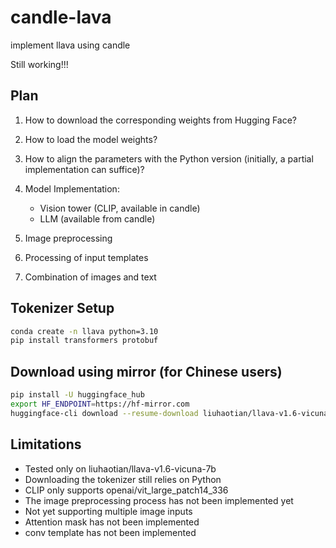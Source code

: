# candle-lava  
implement llava using candle  

Still working!!!
  
## Plan  
  
1. How to download the corresponding weights from Hugging Face?  
  
2. How to load the model weights?  
  
3. How to align the parameters with the Python version (initially, a partial implementation can suffice)?  
  
4. Model Implementation:  
   - Vision tower (CLIP, available in candle)  
   - LLM (available from candle)  
  
5. Image preprocessing  
  
6. Processing of input templates  
  
7. Combination of images and text  
  
## Tokenizer Setup  
```bash  
conda create -n llava python=3.10  
pip install transformers protobuf
```
## Download using mirror (for Chinese users)  
```bash
pip install -U huggingface_hub  
export HF_ENDPOINT=https://hf-mirror.com  
huggingface-cli download --resume-download liuhaotian/llava-v1.6-vicuna-7b
```
## Limitations
* Tested only on liuhaotian/llava-v1.6-vicuna-7b
* Downloading the tokenizer still relies on Python
* CLIP only supports openai/vit_large_patch14_336
* The image preprocessing process has not been implemented yet
* Not yet supporting multiple image inputs
* Attention mask has not been implemented
* conv template has not been implemented

